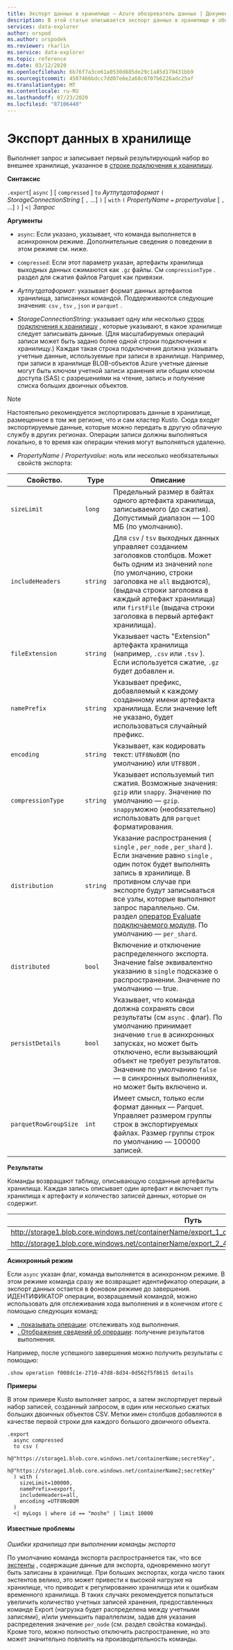 ```yaml
---
title: Экспорт данных в хранилище — Azure обозреватель данных | Документация Майкрософт
description: В этой статье описывается экспорт данных в хранилище в обозреватель данных Azure.
services: data-explorer
author: orspod
ms.author: orspodek
ms.reviewer: rkarlin
ms.service: data-explorer
ms.topic: reference
ms.date: 03/12/2020
ms.openlocfilehash: 6b76f7a3ce61a0530d885de29c1a85d170431bb9
ms.sourcegitcommit: 4507466bdcc7dd07e6e2a68c0707b6226adc25af
ms.translationtype: MT
ms.contentlocale: ru-RU
ms.lasthandoff: 07/23/2020
ms.locfileid: "87106440"
---
```

# <a name="export-data-to-storage"></a>Экспорт данных в хранилище

Выполняет запрос и записывает первый результирующий набор во внешнее хранилище, указанное в [строке подключения к хранилищу](../../api/connection-strings/storage.md).

**Синтаксис**

`.export`[ `async` ] [ `compressed` ] `to` *Аутпутдатаформат* 
 `(` *StorageConnectionString* [ `,` ...] `)` [ `with` `(` *PropertyName* `=` *propertyvalue* [ `,` ...] `)` ] `<|` *Запрос*

**Аргументы**

* `async`: Если указано, указывает, что команда выполняется в асинхронном режиме.
  Дополнительные сведения о поведении в этом режиме см. ниже.

* `compressed`: Если этот параметр указан, артефакты хранилища выходных данных сжимаются как `.gz` файлы. См `compressionType` . раздел для сжатия файлов Parquet как привязки. 

* *Аутпутдатаформат*: указывает формат данных артефактов хранилища, записанных командой. Поддерживаются следующие значения: `csv` , `tsv` , `json` и `parquet` .

* *StorageConnectionString*: указывает одну или несколько [строк подключения к хранилищу](../../api/connection-strings/storage.md) , которые указывают, в какое хранилище следует записывать данные. (Для масштабируемых операций записи может быть задано более одной строки подключения к хранилищу.) Каждая такая строка подключения должна указывать учетные данные, используемые при записи в хранилище.
  Например, при записи в хранилище BLOB-объектов Azure учетные данные могут быть ключом учетной записи хранения или общим ключом доступа (SAS) с разрешениями на чтение, запись и получение списка больших двоичных объектов.

> [!NOTE]
> Настоятельно рекомендуется экспортировать данные в хранилище, размещенное в том же регионе, что и сам кластер Kusto. Сюда входят экспортируемые данные, которые можно передать в другую облачную службу в других регионах. Операции записи должны выполняться локально, в то время как операции чтения могут выполняться удаленно.

* *PropertyName* / *Propertyvalue*: ноль или несколько необязательных свойств экспорта:

|Свойство.        |Type    |Описание                                                                                                                |
|----------------|--------|---------------------------------------------------------------------------------------------------------------------------|
|`sizeLimit`     |`long`  |Предельный размер в байтах одного артефакта хранилища, записываемого (до сжатия). Допустимый диапазон — 100 МБ (по умолчанию).|
|`includeHeaders`|`string`|Для `csv` / `tsv` выходных данных управляет созданием заголовков столбцов. Может быть одним из значений `none` (по умолчанию, строки заголовка не `all` выдаются), (выдача строки заголовка в каждый артефакт хранилища) или `firstFile` (выдача строки заголовка в первый артефакт хранилища).|
|`fileExtension` |`string`|Указывает часть "Extension" артефакта хранилища (например, `.csv` или `.tsv` ). Если используется сжатие, `.gz` будет добавлен и.|
|`namePrefix`    |`string`|Указывает префикс, добавляемый к каждому созданному имени артефакта хранилища. Если значение left не указано, будет использоваться случайный префикс.       |
|`encoding`      |`string`|Указывает, как кодировать текст: `UTF8NoBOM` (по умолчанию) или `UTF8BOM` . |
|`compressionType`|`string`|Указывает используемый тип сжатия. Возможные значения: `gzip` или `snappy`. Значение по умолчанию — `gzip`. `snappy`можно (необязательно) использовать для `parquet` форматирования. |
|`distribution`   |`string`  |Указание распространения ( `single` , `per_node` , `per_shard` ). Если значение равно `single` , один поток будет выполнять запись в хранилище. В противном случае при экспорте будут записываться все узлы, которые выполняют запрос параллельно. См. раздел [оператор Evaluate подключаемого модуля](../../query/evaluateoperator.md). По умолчанию — `per_shard`.
|`distributed`   |`bool`  |Включение и отключение распределенного экспорта. Значение false эквивалентно указанию в `single` подсказке о распространении. Значение по умолчанию — true.
|`persistDetails`|`bool`  |Указывает, что команда должна сохранять свои результаты (см `async` . флаг). По умолчанию принимает значение `true` в асинхронных запусках, но может быть отключено, если вызывающий объект не требует результатов. Значение по умолчанию `false` — в синхронных выполнениях, но может быть включено и. |
|`parquetRowGroupSize`|`int`  |Имеет смысл, только если формат данных — Parquet. Управляет размером группы строк в экспортируемых файлах. Размер группы строк по умолчанию — 100000 записей.|

**Результаты**

Команды возвращают таблицу, описывающую созданные артефакты хранилища.
Каждая запись описывает один артефакт и включает путь хранилища к артефакту и количество записей данных, которые он содержит.

|Путь|нумрекордс|
|---|---|
|http://storage1.blob.core.windows.net/containerName/export_1_d08afcae2f044c1092b279412dcb571b.csv|10|
|http://storage1.blob.core.windows.net/containerName/export_2_454c0f1359e24795b6529da8a0101330.csv|15|

**Асинхронный режим**

Если `async` указан флаг, команда выполняется в асинхронном режиме.
В этом режиме команда сразу же возвращает идентификатор операции, а экспорт данных остается в фоновом режиме до завершения. ИДЕНТИФИКАТОР операции, возвращаемый командой, можно использовать для отслеживания хода выполнения и в конечном итоге с помощью следующих команд:

* [. показывать операции](../operations.md#show-operations): отслеживать ход выполнения.
* [. Отображение сведений об операции](../operations.md#show-operation-details): получение результатов выполнения.

Например, после успешного завершения можно получить результаты с помощью:

```kusto
.show operation f008dc1e-2710-47d8-8d34-0d562f5f8615 details
```

**Примеры** 

В этом примере Kusto выполняет запрос, а затем экспортирует первый набор записей, созданный запросом, в один или несколько сжатых больших двоичных объектов CSV.
Метки имен столбцов добавляются в качестве первой строки для каждого большого двоичного объекта.

```kusto 
.export
  async compressed
  to csv (
    h@"https://storage1.blob.core.windows.net/containerName;secretKey",
    h@"https://storage1.blob.core.windows.net/containerName2;secretKey"
  ) with (
    sizeLimit=100000,
    namePrefix=export,
    includeHeaders=all,
    encoding =UTF8NoBOM
  )
  <| myLogs | where id == "moshe" | limit 10000
```

#### <a name="known-issues"></a>Известные проблемы

*Ошибки хранилища при выполнении команды экспорта*

По умолчанию команда экспорта распространяется так, что все [экстенты](../extents-overview.md) , содержащие данные для экспорта, одновременно могут быть записаны в хранилище. При больших экспортах, когда число таких экстентов велико, это может привести к высокой нагрузке на хранилище, что приводит к регулированию хранилища или к ошибкам временного хранилища. В таких случаях рекомендуется попытаться увеличить количество учетных записей хранения, предоставленных команде Export (нагрузка будет распределена между учетными записями), и/или уменьшить параллелизм, задав для указания распределения значение `per_node` (см. раздел свойства команды). Кроме того, можно полностью отключить распространение, но это может значительно повлиять на производительность команды.
 